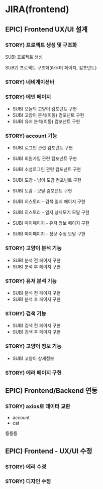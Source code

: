 # JIRA(frontend)

## EPIC) Frontend UX/UI 설계

### STORY) 프로젝트 생성 및 구조화

SUB) 프로젝트 생성

SUB2) 프로젝트 구조화(라우터 페이지, 컴포넌트)



### STORY) 네비게이션바

### STORY) 메인 페이지

- SUB) 오늘의 고양이 컴포넌트 구현
- SUB) 고양이 분석(이동) 컴포넌트 구현
- SUB) 유저 분석(이동) 컴포넌트 구현



### STORY) account 기능

- SUB) 로그인 관련 컴포넌트 구현

- SUB) 회원가입 관련 컴포넌트 구현

- SUB) 소셜로그인 관련 컴포넌트 구현

- SUB) 도감 - 냥이 도감 컴포넌트 구현
- SUB) 도감 - 모달 컴포넌트 구현

- SUB) 히스토리 - 검색 일지 페이지 구현
- SUB) 히스토리 - 일지 상세모기 모달 구현

- SUB) 마이페이지 - 유저 정보 페이지 구현
- SUB) 마이페이지 - 정보 수정 모달 구현



### STORY) 고양이 분석 기능

- SUB) 분석 전 페이지 구현
- SUB) 분석 후 페이지 구현



### STORY) 유저 분석 기능

- SUB) 분석 전 페이지 구현
- SUB) 분석 후 페이지 구현



### STORY) 검색 기능

- SUB) 검색 전 페이지 구현
- SUB) 검색 후 페이지 구현



### STORY) 고양이 정보 기능

- SUB) 고양이 상세정보



### STORY) 에러 페이지 구현



## EPIC) Frontend/Backend 연동

### STORY) axios로 데이터 교환

- account
- cat

등등등



## EPIC) Frontend - UX/UI 수정

### STORY) 에러 수정

### STORY) 디자인 수정

